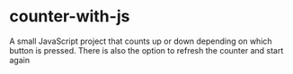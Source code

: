 # counter-with-js
A small JavaScript project that counts up or down depending on which button is pressed.
There is also the option to refresh the counter and start again
